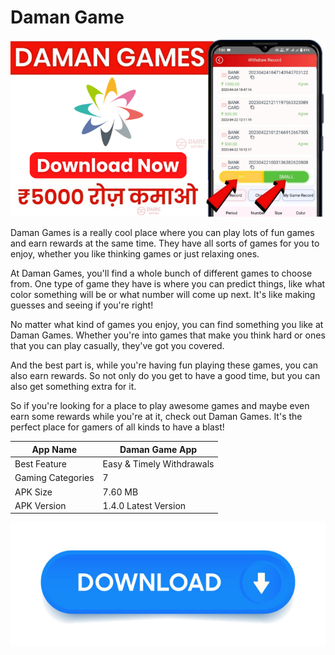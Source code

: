 # Daman Game
![Screenshot1](image/Damanimage.png)  

Daman Games is a really cool place where you can play lots of fun games and earn rewards at the same time. They have all sorts of games for you to enjoy, whether you like thinking games or just relaxing ones.

At Daman Games, you'll find a whole bunch of different games to choose from. One type of game they have is where you can predict things, like what color something will be or what number will come up next. It's like making guesses and seeing if you're right!

No matter what kind of games you enjoy, you can find something you like at Daman Games. Whether you're into games that make you think hard or ones that you can play casually, they've got you covered.

And the best part is, while you're having fun playing these games, you can also earn rewards. So not only do you get to have a good time, but you can also get something extra for it.

So if you're looking for a place to play awesome games and maybe even earn some rewards while you're at it, check out Daman Games. It's the perfect place for gamers of all kinds to have a blast!

| App Name	 | Daman Game App |
|-----------------|-----------------|
| Best Feature    | Easy & Timely Withdrawals    |
| Gaming Categories| 7   |
| APK Size   | 7.60 MB   |
| APK Version	  | 1.4.0 Latest Version    |

[![download](image/download.jpg)](damangamesapp.org/)

